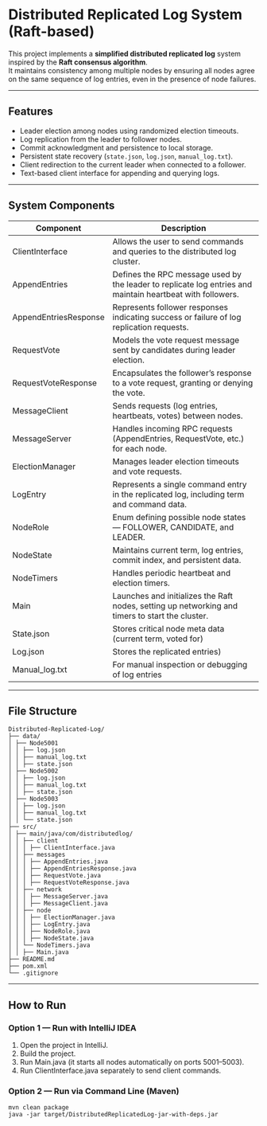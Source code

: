 # Distributed Replicated Log System (Raft-based)

This project implements a **simplified distributed replicated log** system inspired by the **Raft consensus algorithm**.  
It maintains consistency among multiple nodes by ensuring all nodes agree on the same sequence of log entries, even in the presence of node failures.

---

## Features

- Leader election among nodes using randomized election timeouts.
- Log replication from the leader to follower nodes.
- Commit acknowledgment and persistence to local storage.
- Persistent state recovery (`state.json`, `log.json`, `manual_log.txt`).
- Client redirection to the current leader when connected to a follower.
- Text-based client interface for appending and querying logs.

---

## System Components

| Component | Description |
|------------|-------------|
| ClientInterface | Allows the user to send commands and queries to the distributed log cluster. |
| AppendEntries | Defines the RPC message used by the leader to replicate log entries and maintain heartbeat with followers.|
| AppendEntriesResponse | Represents follower responses indicating success or failure of log replication requests. |
| RequestVote | Models the vote request message sent by candidates during leader election. |
| RequestVoteResponse |	Encapsulates the follower’s response to a vote request, granting or denying the vote. |
| MessageClient | Sends requests (log entries, heartbeats, votes) between nodes. |
| MessageServer | Handles incoming RPC requests (AppendEntries, RequestVote, etc.) for each node. |
| ElectionManager | Manages leader election timeouts and vote requests. |
| LogEntry |	Represents a single command entry in the replicated log, including term and command data. |
| NodeRole |	Enum defining possible node states — FOLLOWER, CANDIDATE, and LEADER. |
| NodeState | Maintains current term, log entries, commit index, and persistent data. |
| NodeTimers | Handles periodic heartbeat and election timers. |
| Main | Launches and initializes the Raft nodes, setting up networking and timers to start the cluster. |
| State.json | Stores critical node meta data (current term, voted for)
| Log.json | Stores the replicated entries)
| Manual_log.txt | For manual inspection or debugging of log entries

---

## File Structure
```
Distributed-Replicated-Log/
├── data/ 
│ ├── Node5001
│ │ ├── log.json
│ │ ├── manual_log.txt
│ │ ├── state.json 
│ ├── Node5002
│ │ ├── log.json
│ │ ├── manual_log.txt
│ │ ├── state.json 
│ ├── Node5003
│ │ ├── log.json
│ │ ├── manual_log.txt
│ │ └── state.json
├── src/
│ ├── main/java/com/distributedlog/
│ │ ├── client 
│ │ │ ├── ClientInterface.java
│ │ ├── messages
│ │ │ ├── AppendEntries.java
│ │ │ ├── AppendEntriesResponse.java
│ │ │ ├── RequestVote.java
│ │ │ ├── RequestVoteResponse.java
│ │ ├── network
│ │ │ ├── MessageServer.java
│ │ │ ├── MessageClient.java
│ │ ├── node
│ │ │ ├── ElectionManager.java
│ │ │ ├── LogEntry.java
│ │ │ ├── NodeRole.java
│ │ │ ├── NodeState.java
│ │ └── NodeTimers.java
│ │ ├── Main.java 
├── README.md 
├── pom.xml 
└── .gitignore

```
---

## How to Run

### Option 1 — Run with IntelliJ IDEA
1. Open the project in IntelliJ.
2. Build the project.
3. Run Main.java (it starts all nodes automatically on ports 5001–5003).
4. Run ClientInterface.java separately to send client commands.

### Option 2 — Run via Command Line (Maven)
```in bash
mvn clean package
java -jar target/DistributedReplicatedLog-jar-with-deps.jar
```
